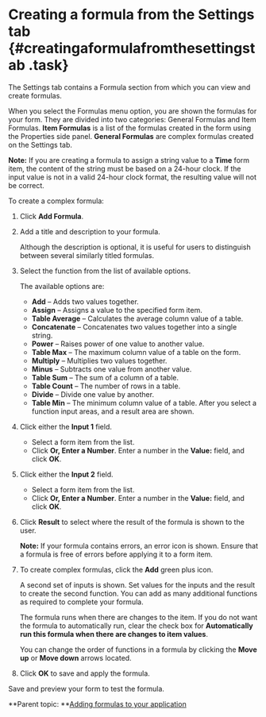 # Creating a formula from the Settings tab {#creatingaformulafromthesettingstab .task}

The Settings tab contains a Formula section from which you can view and create formulas.

When you select the Formulas menu option, you are shown the formulas for your form. They are divided into two categories: General Formulas and Item Formulas. **Item Formulas** is a list of the formulas created in the form using the Properties side panel. **General Formulas** are complex formulas created on the Settings tab.

**Note:** If you are creating a formula to assign a string value to a **Time** form item, the content of the string must be based on a 24-hour clock. If the input value is not in a valid 24-hour clock format, the resulting value will not be correct.

To create a complex formula:

1.  Click **Add Formula**.

2.  Add a title and description to your formula.

    Although the description is optional, it is useful for users to distinguish between several similarly titled formulas.

3.  Select the function from the list of available options.

    The available options are:

    -   **Add** – Adds two values together.
    -   **Assign** – Assigns a value to the specified form item.
    -   **Table Average** – Calculates the average column value of a table.
    -   **Concatenate** – Concatenates two values together into a single string.
    -   **Power** – Raises power of one value to another value.
    -   **Table Max** – The maximum column value of a table on the form.
    -   **Multiply** – Multiplies two values together.
    -   **Minus** – Subtracts one value from another value.
    -   **Table Sum** – The sum of a column of a table.
    -   **Table Count** – The number of rows in a table.
    -   **Divide** – Divide one value by another.
    -   **Table Min** – The minimum column value of a table.
    After you select a function input areas, and a result area are shown.

4.  Click either the **Input 1** field.

    -   Select a form item from the list.
    -   Click **Or, Enter a Number**. Enter a number in the **Value:** field, and click **OK**.
5.  Click either the **Input 2** field.

    -   Select a form item from the list.
    -   Click **Or, Enter a Number**. Enter a number in the **Value:** field, and click **OK**.
6.  Click **Result** to select where the result of the formula is shown to the user.

    **Note:** If your formula contains errors, an error icon is shown. Ensure that a formula is free of errors before applying it to a form item.

7.  To create complex formulas, click the **Add** green plus icon.

    A second set of inputs is shown. Set values for the inputs and the result to create the second function. You can add as many additional functions as required to complete your formula.

    The formula runs when there are changes to the item. If you do not want the formula to automatically run, clear the check box for **Automatically run this formula when there are changes to item values**.

    You can change the order of functions in a formula by clicking the **Move up** or **Move down** arrows located.

8.  Click **OK** to save and apply the formula.


Save and preview your form to test the formula.

**Parent topic: **[Adding formulas to your application](cr_adding_formulas_toc.md)

